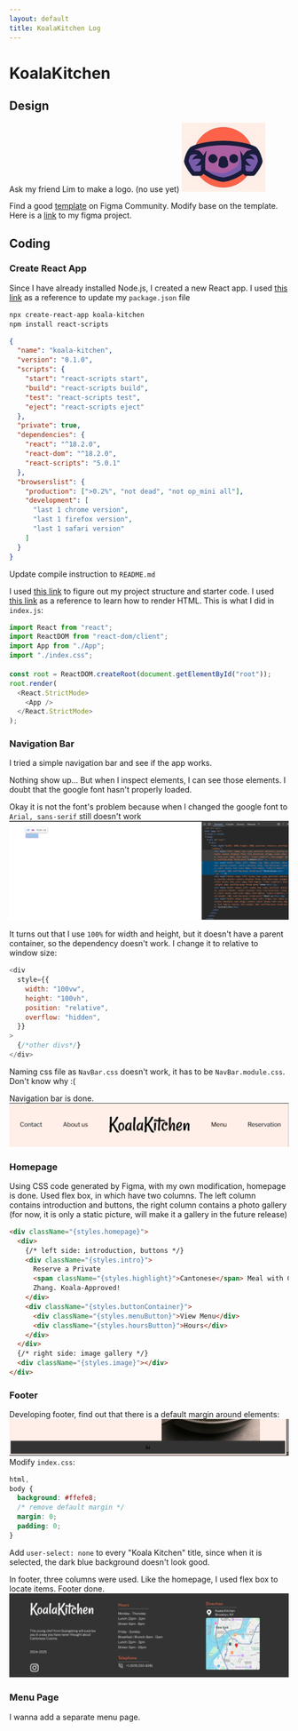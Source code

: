 ```yaml
---
layout: default
title: KoalaKitchen Log
---
```


# KoalaKitchen

## Design

Ask my friend Lim to make a logo. (no use yet)
<img src="KoalaKitchen.png" alt="logo" style="width:30%; height:auto;">

Find a good [template](https://www.figma.com/community/file/1077384985779045508) on Figma Community.
Modify base on the template. Here is a [link](https://www.figma.com/design/rRASUlkOFE9ZfSy6c7Wwjr/Koala-Kitchen?node-id=1-2&t=Nh3uRBLWCjXMyMSR-1) to my figma project.

## Coding

### Create React App

Since I have already installed Node.js, I created a new React app. I used [this link](https://medium.com/@adityasrivast/reactjs-understanding-package-json-e8cdf408a3df) as a reference to update my `package.json` file

```bash
npx create-react-app koala-kitchen
npm install react-scripts
```

```json
{
  "name": "koala-kitchen",
  "version": "0.1.0",
  "scripts": {
    "start": "react-scripts start",
    "build": "react-scripts build",
    "test": "react-scripts test",
    "eject": "react-scripts eject"
  },
  "private": true,
  "dependencies": {
    "react": "^18.2.0",
    "react-dom": "^18.2.0",
    "react-scripts": "5.0.1"
  },
  "browserslist": {
    "production": [">0.2%", "not dead", "not op_mini all"],
    "development": [
      "last 1 chrome version",
      "last 1 firefox version",
      "last 1 safari version"
    ]
  }
}
```

Update compile instruction to `README.md`

I used [this link](https://www.w3schools.com/react/react_getstarted.asp) to figure out my project structure and starter code.
I used [this link](https://www.w3schools.com/react/react_render.asp) as a reference to learn how to render HTML. This is what I did in `index.js`:

```js
import React from "react";
import ReactDOM from "react-dom/client";
import App from "./App";
import "./index.css";

const root = ReactDOM.createRoot(document.getElementById("root"));
root.render(
  <React.StrictMode>
    <App />
  </React.StrictMode>
);
```

### Navigation Bar

I tried a simple navigation bar and see if the app works.

Nothing show up... But when I inspect elements, I can see those elements. I doubt that the google font hasn't properly loaded.

Okay it is not the font's problem because when I changed the google font to `Arial, sans-serif` still doesn't work
![bug1](bug1.png)

It turns out that I use `100%` for width and height, but it doesn't have a parent container, so the dependency doesn't work. I change it to relative to window size:

```js
<div
  style={{
    width: "100vw",
    height: "100vh",
    position: "relative",
    overflow: "hidden",
  }}
>
  {/*other divs*/}
</div>
```

Naming css file as `NavBar.css` doesn't work, it has to be `NavBar.module.css`. Don't know why :(

Navigation bar is done.
![NavBar](NavBar.png)

### Homepage

Using CSS code generated by Figma, with my own modification, homepage is done.
Used flex box, in which have two columns. The left column contains introduction and buttons, the right column contains a photo gallery (for now, it is only a static picture, will make it a gallery in the future release)

```html
<div className="{styles.homepage}">
  <div>
    {/* left side: introduction, buttons */}
    <div className="{styles.intro}">
      Reserve a Private
      <span className="{styles.highlight}">Cantonese</span> Meal with Chef
      Zhang. Koala-Approved!
    </div>
    <div className="{styles.buttonContainer}">
      <div className="{styles.menuButton}">View Menu</div>
      <div className="{styles.hoursButton}">Hours</div>
    </div>
  </div>
  {/* right side: image gallery */}
  <div className="{styles.image}"></div>
</div>
```

### Footer

Developing footer, find out that there is a default margin around elements:
![default margin](bug2.png)
Modify `index.css`:

```css
html,
body {
  background: #ffefe8;
  /* remove default margin */
  margin: 0;
  padding: 0;
}
```

Add `user-select: none` to every "Koala Kitchen" title, since when it is selected, the dark blue background doesn't look good.

In footer, three columns were used. Like the homepage, I used flex box to locate items. Footer done.
![Footer](footer.png)

### Menu Page
I wanna add a separate menu page. 

